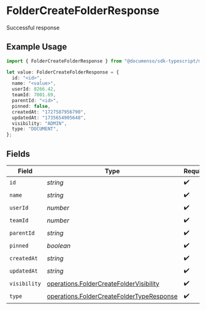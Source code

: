 # FolderCreateFolderResponse

Successful response

## Example Usage

```typescript
import { FolderCreateFolderResponse } from "@documenso/sdk-typescript/models/operations";

let value: FolderCreateFolderResponse = {
  id: "<id>",
  name: "<value>",
  userId: 8266.42,
  teamId: 7001.69,
  parentId: "<id>",
  pinned: false,
  createdAt: "1727587956790",
  updatedAt: "1735654905648",
  visibility: "ADMIN",
  type: "DOCUMENT",
};
```

## Fields

| Field                                                                                                  | Type                                                                                                   | Required                                                                                               | Description                                                                                            |
| ------------------------------------------------------------------------------------------------------ | ------------------------------------------------------------------------------------------------------ | ------------------------------------------------------------------------------------------------------ | ------------------------------------------------------------------------------------------------------ |
| `id`                                                                                                   | *string*                                                                                               | :heavy_check_mark:                                                                                     | N/A                                                                                                    |
| `name`                                                                                                 | *string*                                                                                               | :heavy_check_mark:                                                                                     | N/A                                                                                                    |
| `userId`                                                                                               | *number*                                                                                               | :heavy_check_mark:                                                                                     | N/A                                                                                                    |
| `teamId`                                                                                               | *number*                                                                                               | :heavy_check_mark:                                                                                     | N/A                                                                                                    |
| `parentId`                                                                                             | *string*                                                                                               | :heavy_check_mark:                                                                                     | N/A                                                                                                    |
| `pinned`                                                                                               | *boolean*                                                                                              | :heavy_check_mark:                                                                                     | N/A                                                                                                    |
| `createdAt`                                                                                            | *string*                                                                                               | :heavy_check_mark:                                                                                     | N/A                                                                                                    |
| `updatedAt`                                                                                            | *string*                                                                                               | :heavy_check_mark:                                                                                     | N/A                                                                                                    |
| `visibility`                                                                                           | [operations.FolderCreateFolderVisibility](../../models/operations/foldercreatefoldervisibility.md)     | :heavy_check_mark:                                                                                     | N/A                                                                                                    |
| `type`                                                                                                 | [operations.FolderCreateFolderTypeResponse](../../models/operations/foldercreatefoldertyperesponse.md) | :heavy_check_mark:                                                                                     | N/A                                                                                                    |